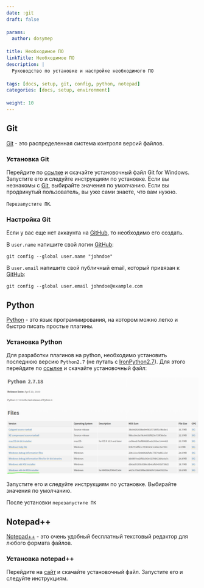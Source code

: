 ```yaml
---
date: :git
draft: false

params:
  author: dosymep
  
title: Необходимое ПО
linkTitle: Необходимое ПО
description: |
  Руководство по установке и настройке необходимого ПО

tags: [docs, setup, git, config, python, notepad]
categories: [docs, setup, environment]

weight: 10
---
```


## Git

[Git](https://git-scm.com/) - это распределенная система контроля версий файлов.

### Установка Git

Перейдите по [ссылке](https://git-scm.com/downloads/win) и скачайте установочный файл Git for Windows.
Запустите его и следуйте инструкциям по установке. Если вы незнакомы с [Git](https://git-scm.com/), выбирайте значения по умолчанию.
Если вы продвинутый пользователь, вы уже сами знаете, что вам нужно.

`Перезапустите ПК`.

### Настройка Git

Если у вас еще нет аккаунта на [GitHub](https://github.com/), то необходимо его создать.

В ```user.name``` напишите свой логин [GitHub](https://github.com/):

```
git config --global user.name "johndoe"
```

В ```user.email``` напишите свой публичный email, который привязан к [GitHub](https://github.com/):

```
git config --global user.email johndoe@example.com
```

## Python

[Python](https://www.python.org/) - это язык программирования, на котором можно легко и быстро писать простые плагины.

### Установка Python

Для разработки плагинов на python, необходимо установить последнюю версию `Python2.7` (не путать с [IronPython2.7](https://ironpython.net/)).
Для этого перейдите по [ссылке](https://www.python.org/downloads/release/python-2718/) и скачайте установочный файл:

<img src="python-setup-page-1.png" width="700"/>

Запустите его и следуйте инструкциям по установке. Выбирайте значения по умолчанию.

После установки `перезапустите ПК`

## Notepad++

[Notepad++](https://notepad-plus-plus.org/) - это очень удобный бесплатный текстовый редактор для любого формата файлов.

### Установка notepad++

Перейдите на [сайт](https://notepad-plus-plus.org/downloads/) и скачайте установочный файл. Запустите его и следуйте инструкциям.


